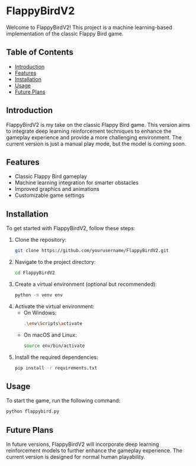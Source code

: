 # FlappyBirdV2

Welcome to FlappyBirdV2! This project is a machine learning-based implementation of the classic Flappy Bird game.

## Table of Contents

- [Introduction](#introduction)
- [Features](#features)
- [Installation](#installation)
- [Usage](#usage)
- [Future Plans](#future-plans)

## Introduction

FlappyBirdV2 is my take on the classic Flappy Bird game. This version aims to integrate deep learning reinforcement techniques to enhance the gameplay experience and provide a more challenging environment. The current version is just a manual play mode, but the model is coming soon.

## Features

- Classic Flappy Bird gameplay
- Machine learning integration for smarter obstacles
- Improved graphics and animations
- Customizable game settings

## Installation

To get started with FlappyBirdV2, follow these steps:

1. Clone the repository:
   ```bash
   git clone https://github.com/yourusername/FlappyBirdV2.git
   ```
2. Navigate to the project directory:
   ```bash
   cd FlappyBirdV2
   ```
3. Create a virtual environment (optional but recommended):
   ```bash
   python -m venv env
   ```
4. Activate the virtual environment:
   - On Windows:
     ```bash
     .\env\Scripts\activate
     ```
   - On macOS and Linux:
     ```bash
     source env/bin/activate
     ```
5. Install the required dependencies:
   ```bash
   pip install -r requirements.txt
   ```

## Usage

To start the game, run the following command:

```bash
python flappybird.py
```

## Future Plans

In future versions, FlappyBirdV2 will incorporate deep learning reinforcement models to further enhance the gameplay experience. The current version is designed for normal human playability.

